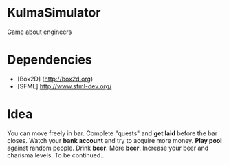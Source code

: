 # KulmaSimulator
Game about engineers

# Dependencies
* [Box2D] (http://box2d.org)
* [SFML] http://www.sfml-dev.org/

# Idea
You can move freely in bar. Complete "quests" and **get laid** before the bar closes. Watch your **bank account** and try to acquire more money. **Play pool** against random people. Drink **beer**. More **beer**. Increase your beer and charisma levels. To be continued..
